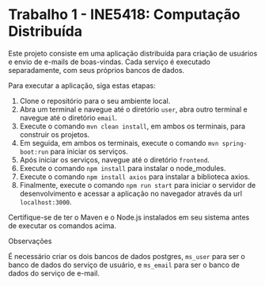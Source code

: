 # Trabalho 1 - INE5418: Computação Distribuída

Este projeto consiste em uma aplicação distribuída para criação de usuários e envio de e-mails de boas-vindas. Cada serviço é executado separadamente, com seus próprios bancos de dados.

Para executar a aplicação, siga estas etapas:

1. Clone o repositório para o seu ambiente local.
2. Abra um terminal e navegue até o diretório `user`, abra outro terminal e navegue até o diretório `email`.
3. Execute o comando `mvn clean install`, em ambos os terminais, para construir os projetos.
4. Em seguida, em ambos os terminais, execute o comando `mvn spring-boot:run` para iniciar os serviços.
5. Após iniciar os serviços, navegue até o diretório `frontend`.
6. Execute o comando `npm install` para instalar o node_modules.
7. Execute o comando `npm install axios` para instalar a biblioteca axios.
8. Finalmente, execute o comando `npm run start` para iniciar o servidor de desenvolvimento e acessar a aplicação no navegador
   através da url `localhost:3000`.

Certifique-se de ter o Maven e o Node.js instalados em seu sistema antes de executar os comandos acima.

Observações

É necessário criar os dois bancos de dados postgres, `ms_user` para ser o banco de dados do serviço de usuário, e `ms_email` para ser o banco de dados do serviço de e-mail.
